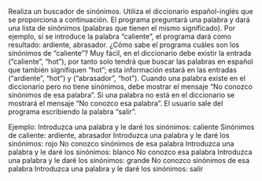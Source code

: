Realiza un buscador de sinónimos. Utiliza el diccionario español-inglés que se proporciona a continuación.
El programa preguntará una palabra y dará una lista de sinónimos (palabras que tienen el mismo significado).
Por ejemplo, si se introduce la palabra “caliente”, el programa dará como resultado: ardiente, abrasador. ¿Cómo sabe el programa cuáles son los sinónimos de “caliente”? Muy fácil, en el diccionario debe existir la entrada (“caliente”, “hot”), por tanto solo tendrá que buscar las palabras en español que también signifiquen “hot”; esta información estará en las entradas (“ardiente”, “hot”) y (“abrasador”, “hot”). Cuando una palabra existe en el diccionario pero no tiene sinónimos, debe mostrar el mensaje “No conozco sinónimos de esa palabra”. Si una palabra no está en el diccionario se mostrará el mensaje “No conozco esa palabra”.
El usuario sale del programa escribiendo la palabra “salir”.

Ejemplo:
Introduzca una palabra y le daré los sinónimos: caliente
Sinónimos de caliente: ardiente, abrasador
Introduzca una palabra y le daré los sinónimos: rojo
No conozco sinónimos de esa palabra
Introduzca una palabra y le daré los sinónimos: blanco
No conozco esa palabra
Introduzca una palabra y le daré los sinónimos: grande
No conozco sinónimos de esa palabra
Introduzca una palabra y le daré los sinónimos: salir